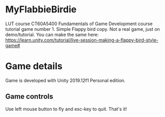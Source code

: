 # MyFlabbieBirdie
LUT course CT60A5400 Fundamentals of Game Development course tutorial game number 1. Simple Flappy bird copy. Not a real game, just on demo/tutorial. You can make the same here: https://learn.unity.com/tutorial/live-session-making-a-flappy-bird-style-game#

# Game details
Game is developed with Unity 2019.12f1 Personal edition.

## Game controls
Use left mouse button to fly and esc-key to quit. That's it!
